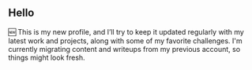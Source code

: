 ## Hello 

🆕 This is my new profile, and I’ll try to keep it updated regularly with my latest work and projects, along with some of my favorite challenges.
I'm currently migrating content and writeups from my previous account, so things might look fresh.  
